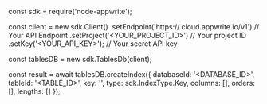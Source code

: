 const sdk = require('node-appwrite');

const client = new sdk.Client()
    .setEndpoint('https://<REGION>.cloud.appwrite.io/v1') // Your API Endpoint
    .setProject('<YOUR_PROJECT_ID>') // Your project ID
    .setKey('<YOUR_API_KEY>'); // Your secret API key

const tablesDB = new sdk.TablesDb(client);

const result = await tablesDB.createIndex({
    databaseId: '<DATABASE_ID>',
    tableId: '<TABLE_ID>',
    key: '',
    type: sdk.IndexType.Key,
    columns: [],
    orders: [],
    lengths: []
});
